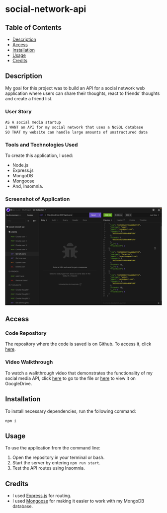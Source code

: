 # social-network-api

## Table of Contents

* [Description](#description)
* [Access](#access)
* [Installation](#installation)
* [Usage](#usage)
* [Credits](#credits)

## Description

My goal for this project was to build an API for a social network web application where users can share their thoughts, react to friends’ thoughts and create a friend list.

### User Story

```
AS A social media startup
I WANT an API for my social network that uses a NoSQL database
SO THAT my website can handle large amounts of unstructured data
```

### Tools and Technologies Used

To create this application, I used:
- Node.js 
- Express.js 
- MongoDB
- Mongoose
- And, Insomnia.

### Screenshot of Application

![Screenshot of application](./assets/images/screenshot-of-application.png)

## Access

### Code Repository

The repository where the code is saved is on Github. To access it, click [here](https://github.com/hayleyarodgers/social-network-api).

### Video Walkthrough

To watch a walkthrough video that demonstrates the functionality of my social media API, click [here](./assets/walkthrough/social-media-api-demo-HRodgers.mp4) to go to the file or [here](https://drive.google.com/file/d/1ukaohNaUZ7Fchgvq31qvmOVNolPErSYx/view?usp=sharing) to view it on GoogleDrive.

## Installation

To install necessary dependencies, run the following command:

```
npm i
```

## Usage

To use the application from the command line:
1. Open the repository in your terminal or bash.
2. Start the server by entering ```npm run start```.
3. Test the API routes using Insomnia.

## Credits

- I used [Express.js](https://www.npmjs.com/package/express) for routing.
- I used [Mongoose](https://www.npmjs.com/package/mongoose) for making it easier to work with my MongoDB database.
